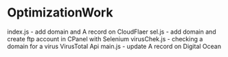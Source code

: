 # OptimizationWork
index.js - add domain and A record on CloudFlaer
sel.js - add domain and create ftp account in CPanel with Selenium 
virusChek.js - checking a domain for a virus  VirusTotal Api 
main.js - update A record on Digital Ocean 
